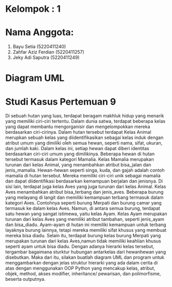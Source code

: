 # Kelompok : 1

# Nama Anggota:

1. Bayu Setia (5220411240)
2. Zahfar Aziz Ferdian (5220411257)
3. Jeky Adi Saputra (5220411249)

# Diagram UML

# Studi Kasus Pertemuan 9

Di sebuah hutan yang luas, terdapat beragam makhluk hidup yang menarik yang memiliki ciri-ciri
tertentu. Dalam dunia satwa, terdapat beberapa kelas yang dapat membantu mengorganisir dan
mengelompokkan mereka berdasarkan ciri-cirinya. Dalam hutan tersebut terdapat Kelas Animal
merupkan sebuah kelas yang diidentifikasikan sebagai kelas induk dengan atribut umum yang dimiliki oleh semua hewan, seperti nama, sifat, ukuran, dan jumlah kaki. Dalam kelas ini, setiap hewan dapat diberi identitas berdasarkan ciri-ciri umum yang dimilikinya. Beberapa hewan di hutan tersebut termasuk dalam kategori Mamalia. Kelas Mamalia merupakan turunan dari kelas Animal, yang menambahkan atribut bisa_jalan dan jenis_mamalia. Hewan-hewan seperti singa, kuda, dan gajah adalah contoh mamalia di hutan tersebut. Mereka memiliki ciri-ciri unik sebagai mamalia dan dapat diidentifikasi berdasarkan kemampuan berjalan dan jenisnya.
Di sisi lain, terdapat juga kelas Aves yang juga turunan dari kelas Animal. Kelas Aves menambahkan atribut bisa_terbang dan jenis_aves. Beberapa burung yang melayang di langit dan memiliki kemampuan terbang termasuk dalam kategori Aves. Contohnya seperti burung Merpati dan burung camar yang termasuk ke dalam kelas Aves. Namun, di antara semua burung, terdapat satu hewan yang sangat istimewa, yaitu kelas Ayam. Kelas Ayam merupakan turunan dari kelas Aves yang memiliki atribut tambahan, seperti jenis_ayam dan bisa_diadu. Ayam-ayam di hutan ini memiliki kemampuan untuk terbang layaknya burung lainnya, tetapi mereka memiliki sifat khusus yang membuat mereka bisa diadu. Selain itu, terdapat burung kelas burung Merpati yang merupakan turunan dari kelas Aves,namun tidak memiliki keahlian khusus seperti ayam untuk bisa diadu.
Dengan adanya hierarki kelas tersebut, tergambar bagaimana sturktur hubungan antarkelas dari hewanhewan yang disebutkan. Maka dari itu, silakan buatlah diagram UML dan program untuk menggambarkan dengan jelas struktur hierarki yang ada dalam cerita di atas dengan menggunakan OOP Python yang mencakup kelas, atribut, objek, method, akses modifier, inheritance/ pewarisan, dan polimorfisme, beserta outputnya.
